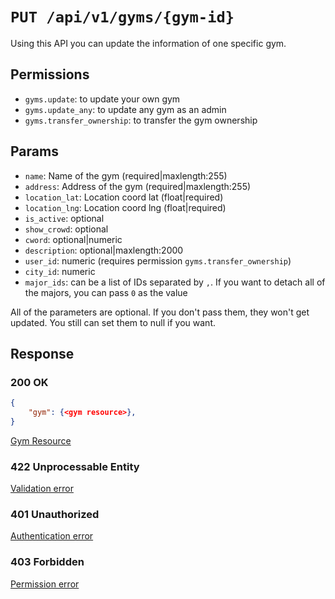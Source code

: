 # `PUT /api/v1/gyms/{gym-id}`
Using this API you can update the information of one specific gym.


## Permissions
- `gyms.update`: to update your own gym
- `gyms.update_any`: to update any gym as an admin
- `gyms.transfer_ownership`: to transfer the gym ownership

## Params

- `name`: Name of the gym (required|maxlength:255)
- `address`: Address of the gym (required|maxlength:255)
- `location_lat`: Location coord lat (float|required)
- `location_lng`: Location coord lng (float|required)
- `is_active`: optional
- `show_crowd`: optional
- `cword`: optional|numeric
- `description`: optional|maxlength:2000
- `user_id`: numeric (requires permission `gyms.transfer_ownership`)
- `city_id`: numeric
- `major_ids`: can be a list of IDs separated by `,`. If you want to detach all of the majors, you can pass `0` as the value

All of the parameters are optional. If you don't pass them, they won't get updated.
You still can set them to null if you want.

## Response

### 200 OK

```json
{
    "gym": {<gym resource>},
}
```

[Gym Resource](gym_resource.md)

### 422 Unprocessable Entity
[Validation error](../_globals/validation-errors.md)

### 401 Unauthorized
[Authentication error](../_globals/authentication-errors.md)

### 403 Forbidden
[Permission error](../_globals/permission-errors.md)
